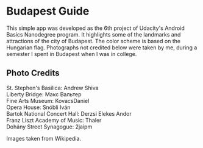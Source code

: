 # Budapest Guide

This simple app was developed as the 6th project of Udacity's Android Basics Nanodegree program.  It highlights some of the landmarks and attractions of the city of Budapest.  The color scheme is based on the Hungarian flag.  Photographs not credited below were taken by me, during a semester I spent in Budapest when I was in college.

## Photo Credits

St. Stephen's Basilica: Andrew Shiva<br>
Liberty Bridge: Макс Вальтер<br>
Fine Arts Museum: KovacsDaniel<br>
Opera House: Snóbli Iván<br>
Bartok National Concert Hall: Derzsi Elekes Andor<br>
Franz Liszt Academy of Music: Thaler<br>
Dohány Street Synagogue: 2jaipm<br>

Images taken from Wikipedia.